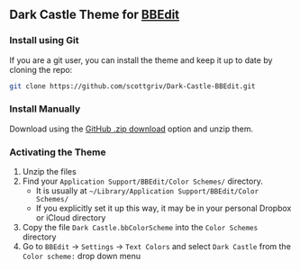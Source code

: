 ## Dark Castle Theme for [BBEdit](http://www.barebones.com/products/bbedit/)

### Install using Git

If you are a git user, you can install the theme and keep it up to date by cloning the repo:

```bash
git clone https://github.com/scottgriv/Dark-Castle-BBEdit.git
```

### Install Manually

Download using the [GitHub .zip download](https://github.com/scottgriv/Dark-Castle-BBEdit/archive/main.zip) option and unzip them.

### Activating the Theme

1. Unzip the files
2. Find your `Application Support/BBEdit/Color Schemes/` directory.
    *   It is usually at `~/Library/Application Support/BBEdit/Color Schemes/`
    *   If you explicitly set it up this way, it may be in your personal Dropbox or iCloud directory
3. Copy the file `Dark Castle.bbColorScheme` into the `Color Schemes` directory
4. Go to `BBEdit` -> `Settings` -> `Text Colors` and select `Dark Castle` from the `Color scheme:` drop down menu